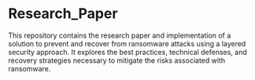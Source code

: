 # Research_Paper
This repository contains the research paper and implementation of a solution to prevent and recover from ransomware attacks using a layered security approach. It explores the best practices, technical defenses, and recovery strategies necessary to mitigate the risks associated with ransomware.
